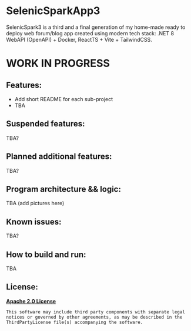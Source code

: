 # SelenicSparkApp3

SelenicSpark3 is a third and a final generation of my home-made ready to deploy web forum/blog app created 
using modern tech stack: .NET 8 WebAPI (OpenAPI) + Docker, ReactTS + Vite + TailwindCSS. 

# WORK IN PROGRESS

## Features:

+ Add short README for each sub-project
+ TBA

## Suspended features:

TBA?

## Planned additional features:

TBA?

## Program architecture && logic:

TBA (add pictures here)

## Known issues:

TBA?

## How to build and run:

TBA

## License:

**[Apache 2.0 License](LICENSE.txt)**
```
This software may include third party components with separate legal 
notices or governed by other agreements, as may be described in the 
ThirdPartyLicense file(s) accompanying the software.
```